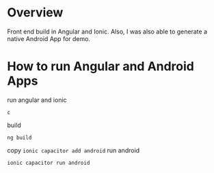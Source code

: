 # Overview
Front end build in Angular and Ionic. Also, I was also able to generate a native Android App for demo.

# How to run Angular and Android Apps

run angular and ionic

``
c
``


build

``
ng build
``

copy
``
ionic capacitor add android
``
run android

``
ionic capacitor run android
``
